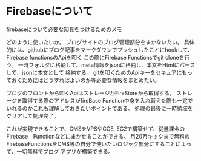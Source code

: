 # Firebaseについて

firebaseについて必要な知見をつけるためのメモ

どのように使いたいか。
ブログサイトのブログ管理部分をまかないたい。
具体的には、githubにブログ記事をマークダウンでプッシュしたことにhookして、
Firebase functionsのApiを叩く
この際にFirebase Functionsでgit cloneを行う。
一時フォルダに格納して、meta情報をjsonに格納し、本文をHtmlにパースして、jsonに本文として
格納する。
gitを叩くためのApiキーをセキュアにもっておくためにはどうすればよいのか等必要な情報をまとめたい。

ブログのフロントから叩くApiはストレージかFireStoreから取得する。
ストレージを取得する際のアドレスがfireBase Function中身を入れ替えた際も一定でいれるのかこれも理解しておきたいポイントである。
処理の最後に一時領域をクリアして処理完了。

これが実現できることで、CMSをVPSやGCE, EC2で構築せず、従量課金のFirebase　Functionなどにまかせることができる。
月20万キックまで無料のFirebaseFunctionsをCMS等の自分で使いたいロジック部分にすることによって、一切無料でブログ
アプリが構築できる。
